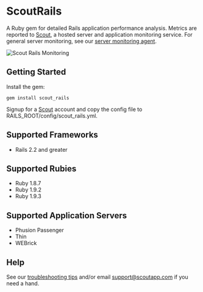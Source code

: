 # ScoutRails

A Ruby gem for detailed Rails application performance analysis. Metrics are reported to [Scout](https://scoutapp.com), a hosted server and application monitoring service. For general server monitoring, see our [server monitoring agent](https://github.com/highgroove/scout-client).

![Scout Rails Monitoring](https://img.skitch.com/20120714-frkr9i1pyjgn58uqrwqh55yfb8.jpg)

## Getting Started

Install the gem:

    gem install scout_rails
    
Signup for a [Scout](https://scoutapp.com) account and copy the config file to RAILS_ROOT/config/scout_rails.yml.
      
## Supported Frameworks

* Rails 2.2 and greater

## Supported Rubies

* Ruby 1.8.7
* Ruby 1.9.2
* Ruby 1.9.3

## Supported Application Servers

* Phusion Passenger
* Thin
* WEBrick

## Help

See our [troubleshooting tips](https://scoutapp.com/info/support_app_monitoring) and/or email support@scoutapp.com if you need a hand.